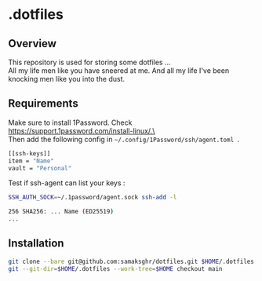 # .dotfiles
## Overview
This repository is used for storing some dotfiles ... \
All my life men like you have sneered at me. And all my life I've been knocking men like you into the dust.
## Requirements
Make sure to install 1Password. Check https://support.1password.com/install-linux/.\
\
Then add the following config in ``~/.config/1Password/ssh/agent.toml ``.
```bash
[[ssh-keys]]
item = "Name"
vault = "Personal"
```
Test if ssh-agent can list your keys :
```bash
SSH_AUTH_SOCK=~/.1password/agent.sock ssh-add -l
```
```bash
256 SHA256: ... Name (ED25519)
...
```
## Installation
```bash
git clone --bare git@github.com:samaksghr/dotfiles.git $HOME/.dotfiles
git --git-dir=$HOME/.dotfiles --work-tree=$HOME checkout main
```